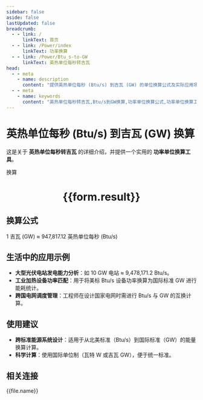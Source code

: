 ```yaml
---
sidebar: false
aside: false
lastUpdated: false
breadcrumb:
  - - link: /
      linkText: 首页
  - - link: /Power/index
      linkText: 功率换算
  - - link: /Power/Btu_s-to-GW
      linkText: 英热单位每秒转吉瓦
head:
  - - meta
    - name: description
      content: "提供英热单位每秒 (Btu/s) 到吉瓦 (GW) 的单位换算公式及实际应用场景。"
  - - meta
    - name: keywords
      content: "英热单位每秒转吉瓦,Btu/s到GW换算,功率单位换算公式,功率单位换算工具,大型能源与暖通设施功率单位"
---
```

# 英热单位每秒 (Btu/s) 到吉瓦 (GW) 换算

这是关于 **英热单位每秒转吉瓦** 的详细介绍，并提供一个实用的 **功率单位换算工具**。

<script setup>
import { onMounted,reactive,inject ,ref  } from 'vue'
import { NButton,NForm ,NFormItem,NInput,NInputNumber,NSelect,NCard,useMessage ,NGrid ,NGi } from 'naive-ui'
import { defineClientComponent } from 'vitepress'
import { Power } from '../../files';
const convert = inject('convert')
const options =  [
  { "label": "英热单位每秒 (Btu/s)","value": "Btu/s" },
  { "label": "吉瓦 (GW)","value": "GW" }
];
const formRef = ref(null);
const rules = {
  number:{
    required: true,
    type: 'number',
    trigger: "blur"
  },
  to:{
    required: true,
    trigger: "select"
  },
  from:{
    required: true,
    trigger: "select"
  }
}
const form = reactive({
  number:null,
  to:'',
  from:'',
  result:'',
  title:'英热单位每秒转吉瓦',
})
const convertHandler = (e) => {
   e.preventDefault();
  formRef.value?.validate((errors)=>{
    if (!errors) {
      form.result = `${form.number}${form.from} = ${convert(form.number).from(form.from).to(form.to)}${form.to}`
    }
  })
}
</script>

<n-form size="large" :model="form" ref='formRef' :rules="rules">
  <n-form-item label="数值"  path="number">
    <n-input-number size="large" style="width:100%" :min="0" v-model:value="form.number"   placeholder="请输入要换算的数值" />
  </n-form-item>
  <n-form-item label="从" path="from">
    <n-select  size="large" :options="options" v-model:value="form.from" placeholder="请选择原始单位" />
  </n-form-item>
  <n-form-item label="到" path="to">
    <n-select  size="large" :options="options" v-model:value="form.to" placeholder="请选择换算单位" />
  </n-form-item>
  <n-form-item>
    <n-button type="primary" style="width:100%" @click="convertHandler">换算</n-button>
  </n-form-item>
</n-form>
<n-card  embedded :bordered="false" hoverable>
  <div  style="text-align:center">
    <h1>{{form.result}}</h1>
  </div>
</n-card>

## 换算公式

1 吉瓦 (GW) ≈ 947,817.12 英热单位每秒 (Btu/s)

## 生活中的应用示例

- **大型光伏电站发电能力分析**：如 10 GW 电站 ≈ 9,478,171.2 Btu/s。
- **工业加热设备功率匹配**：用于将美标 Btu/s 设备功率换算为国际标准 GW 进行能耗统计。
- **跨国电网调度管理**：工程师在设计国家电网时需进行 Btu/s 与 GW 的互换计算。

## 使用建议

- **跨标准能源系统设计**：适用于从北美标准（Btu/s）到国际标准（GW）的能量换算计算。
- **科学计算**：使用国际单位制（瓦特 W 或吉瓦 GW），便于统一标准。

## 相关连接
<n-grid x-gap="12" :cols="3">
  <n-gi v-for="(file,index) in Power" :key="index">
    <n-button
      text
      tag="a"
      :href="file.path"
      type="primary"
    >
      {{file.name}}
    </n-button>
  </n-gi>
</n-grid>